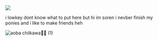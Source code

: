 ![](https://komarev.com/ghpvc/?username=your-github-digital4ngst&label=opps+++&color=grey)


i lowkey dont know what to put here but hi im soren i nevber finish my ponies and i like to make friends heh


![aoba chiikawa🩷🩷 (1)](https://github.com/user-attachments/assets/8e514ae7-a675-4e82-9849-382ae1b8b5e8)
